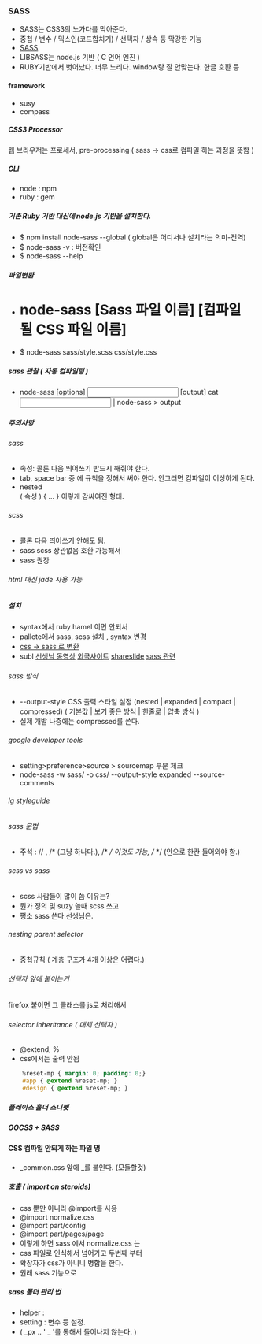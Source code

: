 ### SASS
- SASS는 CSS3의 노가다를 막아준다.
- 중첩 /  변수 / 믹스인(코드합치기) / 선택자 / 상속 등  막강한 기능
- [SASS](http://sass-lang.com/)
- LIBSASS는 node.js 기반 ( C 언어 엔진 )
- RUBY기반에서 벗어났다. 너무 느리다. window랑 잘 안맞는다. 한글 호환 등

#### framework
- susy
- compass

##### CSS3 Processor
웹 브라우저는 프로세서, pre-processing ( sass -> css로 컴파일 하는 과정을 뜻함 )

##### CLI
- node : npm
- ruby : gem

##### 기존 Ruby 기반 대신에 node.js 기반을 설치한다. 
- $ npm install node-sass --global ( global은 어디서나 설치라는 의미-전역)
- $ node-sass -v : 버전확인
- $ node-sass --help 

##### 파일변환
- # node-sass [Sass 파일 이름] [컴파일 될 CSS 파일 이름]
- $ node-sass sass/style.scss css/style.css

##### sass 관찰 ( 자동 컴파일링 )
- node-sass [options] <input> [output] cat <input> | node-sass > output

##### 주의사항
###### sass
- 속성: 콜론 다음 띄어쓰기 반드시 해줘야 한다. 
- tab, space bar 중 에 규칙을 정해서 써야 한다. 안그러면 컴파일이 이상하게 된다.
- nested  
( 속성 ) {
	...  } 이렇게 감싸여진 형태.

###### scss 
- 콜론 다음 띄어쓰기 안해도 됨.
- sass scss 상관없음 호환 가능해서
- sass 권장


###### html 대신 jade 사용 가능

##### 설치
- syntax에서 ruby hamel 이면 안되서 
- pallete에서 sass, scss 설치 , syntax 변경
- [css -> sass 로 변환 ](css2scss.herokuapp.com)
- subl
[선생님 동영상](https://vimeo.com/91276962)
[외국사이트](https://scotch.io/tutorials/open-sublime-text-from-the-command-line-using-subl-exe-windows)
[shareslide](http://www.slideshare.net/jeehoon)
[sass 관련 ](https://github.com/yamoo9/the-jey)

###### sass 방식
- --output-style             CSS 출력 스타일 설정 (nested | expanded | compact | compressed)
( 기본값 | 보기 좋은 방식 | 한줄로 | 압축 방식 )
- 실제 개발 나중에는 compressed를 쓴다.

###### google developer tools
- setting>preference>source > sourcemap 부분 체크 
-  node-sass -w sass/ -o css/ --output-style expanded --source-comments

###### lg styleguide

###### sass 문법
- 주석 : // , /* (그냥 하나다.), /* */ 이것도 가능, 
/*
 */ (안으로 한칸 들어와야 함.)

###### scss vs sass
- scss 사람들이 많이 씀 이유는?
- 뭔가 정의 및 suzy 쓸때 scss 쓰고
- 평소 sass 쓴다 선생님은.

###### nesting parent selector
- 중첩규칙 ( 계층 구조가 4개 이상은 어렵다.)

###### 선택자 앞에 붙이는거 
firefox 붙이면 그 클래스를 js로 처리해서 

###### selector inheritance ( 대체 선택자 )
- @extend, %
- css에서는 출력 안됨

```css
	%reset-mp { margin: 0; padding: 0;}
	#app { @extend %reset-mp; }
	#design { @extend %reset-mp; }
```

##### 플레이스 홀더 스니펫

##### OOCSS + SASS 

#### CSS 컴파일 안되게 하는 파일 명
-  _common.css 앞에 _를 붙인다. (모듈할것)

#####  호출 ( import on steroids)
- css 뿐만 아니라 @import를 사용
- @import normalize.css
- @import part/config
- @import part/pages/page
-  이렇게 하면 sass 에서 normalize.css 는
- css 파일로 인식해서 넘어가고 두번째 부터
- 확장자가 css가 아니니 병합을 한다.
- 원래 sass 기능으로

##### sass 폴더 관리 법
- helper : 
- setting : 변수 등 설정. 
- ( _px .. ' _ '를 통해서 들어나지 않는다. )